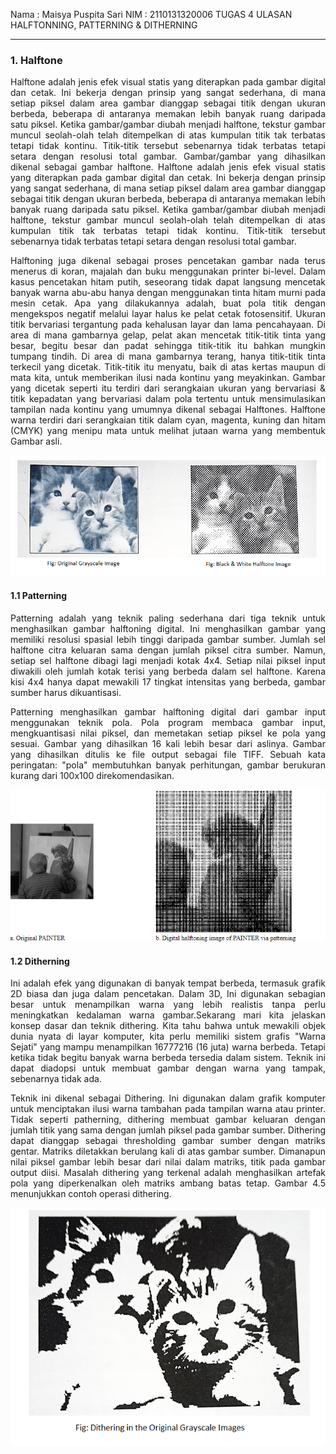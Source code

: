 Nama : Maisya Puspita Sari
NIM : 2110131320006
TUGAS 4 ULASAN HALFTONNING, PATTERNING & DITHERNING
_____

### 1. Halftone
<p align  = "justify"> Halftone adalah jenis efek visual statis yang diterapkan pada gambar digital dan cetak. Ini bekerja dengan prinsip yang sangat sederhana, di mana setiap piksel dalam area gambar dianggap sebagai titik dengan ukuran berbeda, beberapa di antaranya memakan lebih banyak ruang daripada satu piksel. Ketika gambar/gambar diubah menjadi halftone, tekstur gambar muncul seolah-olah telah ditempelkan di atas kumpulan titik tak terbatas tetapi tidak kontinu. Titik-titik tersebut sebenarnya tidak terbatas tetapi setara dengan resolusi total gambar. Gambar/gambar yang dihasilkan dikenal sebagai gambar halftone. Halftone adalah jenis efek visual statis yang diterapkan pada gambar digital dan cetak. Ini bekerja dengan prinsip yang sangat sederhana, di mana setiap piksel dalam area gambar dianggap sebagai titik dengan ukuran berbeda, beberapa di antaranya memakan lebih banyak ruang daripada satu piksel. Ketika gambar/gambar diubah menjadi halftone, tekstur gambar muncul seolah-olah telah ditempelkan di atas kumpulan titik tak terbatas tetapi tidak kontinu. Titik-titik tersebut sebenarnya tidak terbatas tetapi setara dengan resolusi total gambar. </p>

<p align = "justify"> Halftoning juga dikenal sebagai proses pencetakan gambar nada terus menerus di koran, majalah dan buku menggunakan printer bi-level. Dalam kasus pencetakan hitam putih, seseorang tidak dapat langsung mencetak banyak warna abu-abu hanya dengan menggunakan tinta hitam murni pada mesin cetak. Apa yang dilakukannya adalah, buat pola titik dengan mengekspos negatif melalui layar halus ke pelat cetak fotosensitif. Ukuran titik bervariasi tergantung pada kehalusan layar dan lama pencahayaan. Di area di mana gambarnya gelap, pelat akan mencetak titik-titik tinta yang besar, begitu besar dan padat sehingga titik-titik itu bahkan mungkin tumpang tindih. Di area di mana gambarnya terang, hanya titik-titik tinta terkecil yang dicetak. Titik-titik itu menyatu, baik di atas kertas maupun di mata kita, untuk memberikan ilusi nada kontinu yang meyakinkan. Gambar yang dicetak seperti itu terdiri dari serangkaian ukuran yang bervariasi & titik kepadatan yang bervariasi dalam pola tertentu untuk mensimulasikan tampilan nada kontinu yang umumnya dikenal sebagai Halftones. Halftone warna terdiri dari serangkaian titik dalam cyan, magenta, kuning dan hitam (CMYK) yang menipu mata untuk melihat jutaan warna yang membentuk Gambar asli.</p>

<p align = "center"><img src = "Halftone.png"></p>


#### 1.1 Patterning
<p align = "justify"> Patterning adalah yang teknik paling sederhana dari tiga teknik untuk menghasilkan gambar halftoning digital. Ini menghasilkan gambar yang memiliki resolusi spasial lebih tinggi daripada gambar sumber. Jumlah sel halftone citra keluaran sama dengan jumlah piksel citra sumber. Namun, setiap sel halftone dibagi lagi menjadi kotak 4x4. Setiap nilai piksel input diwakili oleh jumlah kotak terisi yang berbeda dalam sel halftone. Karena kisi 4x4 hanya dapat mewakili 17 tingkat intensitas yang berbeda, gambar sumber harus dikuantisasi.</p>

<p align = "justify"> Patterning menghasilkan gambar halftoning digital dari gambar input menggunakan teknik pola. Pola program membaca gambar input, mengkuantisasi nilai piksel, dan memetakan setiap piksel ke pola yang sesuai. Gambar yang dihasilkan 16 kali lebih besar dari aslinya. Gambar yang dihasilkan ditulis ke file output sebagai file TIFF. Sebuah kata peringatan: "pola" membutuhkan banyak perhitungan, gambar berukuran kurang dari 100x100 direkomendasikan.</p>

<p align = "center"><img src = "Patterning.png"></p>


#### 1.2 Ditherning
<p align = "justify">Ini adalah efek yang digunakan di banyak tempat berbeda, termasuk grafik 2D biasa dan juga dalam pencetakan. Dalam 3D, Ini digunakan sebagian besar untuk menampilkan warna yang lebih realistis tanpa perlu meningkatkan kedalaman warna gambar.Sekarang mari kita jelaskan konsep dasar dan teknik dithering. Kita tahu bahwa untuk mewakili objek dunia nyata di layar komputer, kita perlu memiliki sistem grafis "Warna Sejati" yang mampu menampilkan 16777216 (16 juta) warna berbeda. Tetapi ketika tidak begitu banyak warna berbeda tersedia dalam sistem. Teknik ini dapat diadopsi untuk membuat gambar dengan warna yang tampak, sebenarnya tidak ada. </p>

<p align = "justify">Teknik ini dikenal sebagai Dithering. Ini digunakan dalam grafik komputer untuk menciptakan ilusi warna tambahan pada tampilan warna atau printer. Tidak seperti patherning, dithering membuat gambar keluaran dengan jumlah titik yang sama dengan jumlah piksel pada gambar sumber. Dithering dapat dianggap sebagai thresholding gambar sumber dengan matriks gentar. Matriks diletakkan berulang kali di atas gambar sumber. Dimanapun nilai piksel gambar lebih besar dari nilai dalam matriks, titik pada gambar output diisi. Masalah dithering yang terkenal adalah menghasilkan artefak pola yang diperkenalkan oleh matriks ambang batas tetap. Gambar 4.5 menunjukkan contoh operasi dithering.</p>

<p align = "center"><img src = "Ditherning.png"></p>